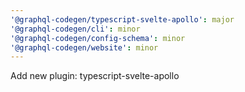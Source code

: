 ```yaml
---
'@graphql-codegen/typescript-svelte-apollo': major
'@graphql-codegen/cli': minor
'@graphql-codegen/config-schema': minor
'@graphql-codegen/website': minor
---
```


Add new plugin: typescript-svelte-apollo
